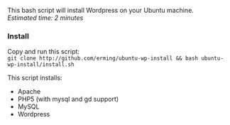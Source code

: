 This bash script will install Wordpress on your Ubuntu machine.  
_Estimated time: 2 minutes_ 

### Install
Copy and run this script:  
```git clone http://github.com/erming/ubuntu-wp-install && bash ubuntu-wp-install/install.sh```

This script installs:
- Apache
- PHP5 (with mysql and gd support)
- MySQL
- Wordpress
